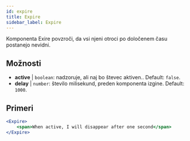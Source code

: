 ```yaml
---
id: expire 
title: Expire
sidebar_label: Expire
---
```


Komponenta Exire povzroči, da vsi njeni otroci po določenem času postanejo nevidni.

## Možnosti

* __active__ | `boolean`: nadzoruje, ali naj bo števec aktiven.. Default: `false`.
* __delay__ | `number`: število milisekund, preden komponenta izgine. Default: `1000`.


## Primeri

```jsx live
<Expire>
    <span>When active, I will disappear after one second</span>
</Expire>
```



